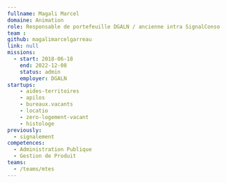 ```yaml
---
fullname: Magali Marcel
domaine: Animation
role: Responsable de portefeuille DGALN / ancienne intra SignalConso
team : 
github: magalimarcelgarreau
link: null
missions:
  - start: 2018-06-18
    end: 2022-12-08
    status: admin
    employer: DGALN
startups:
    - aides-territoires
    - apilos
    - bureaux.vacants
    - locatio
    - zero-logement-vacant
    - histologe
previously:
  - signalement
competences:
  - Administration Publique
  - Gestion de Produit
teams:
  - /teams/mtes
---
```

